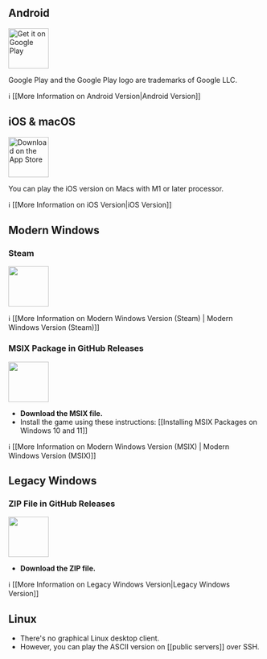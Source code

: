 ## Android


<a href="https://play.google.com/store/apps/details?id=com.soundmindentertainment.gnollhack"><img height="80" alt="Get it on Google Play" src="https://github.com/user-attachments/assets/3a12e1e0-fd71-4a9b-a4ab-cf42f5a7dfff" /></a>

Google Play and the Google Play logo are trademarks of Google LLC.

ℹ️ [[More Information on Android Version|Android Version]]


## iOS & macOS


<a href="https://apps.apple.com/app/gnollhack/id1626979951" style="height:80px;"><img alt="Download on the App Store" src="https://user-images.githubusercontent.com/16661034/226737460-9a57591a-9ca6-4a01-ae4e-14ed454c3d02.jpg" height="80" /></a>

You can play the iOS version on Macs with M1 or later processor.

ℹ️ [[More Information on iOS Version|iOS Version]]


## Modern Windows


### Steam


<p><a href="https://store.steampowered.com/app/3558190/GnollHack/?utm_source=wiki"><img src="https://github.com/user-attachments/assets/43b417d6-b2aa-42f4-87d1-be223924c51e" height="80" /></a></p>

ℹ️ [[More Information on Modern Windows Version (Steam) | Modern Windows Version (Steam)]]


### MSIX Package in GitHub Releases


<p><a href="https://github.com/hyvanmielenpelit/GnollHack/releases"><img src="https://github.com/user-attachments/assets/ca2218dd-3c82-41f1-907a-4d2006a46b00" height="80" /></a></p>

- **Download the MSIX file.**
- Install the game using these instructions: [[Installing MSIX Packages on Windows 10 and 11]]

ℹ️ [[More Information on Modern Windows Version (MSIX) | Modern Windows Version (MSIX)]]


## Legacy Windows


### ZIP File in GitHub Releases


<p><a href="https://github.com/hyvanmielenpelit/GnollHack/releases"><img src="https://github.com/user-attachments/assets/ca2218dd-3c82-41f1-907a-4d2006a46b00" height="80" /></a></p>

- **Download the ZIP file.**

ℹ️ [[More Information on Legacy Windows Version|Legacy Windows Version]]


## Linux


- There's no graphical Linux desktop client.
- However, you can play the ASCII version on [[public servers]] over SSH.
